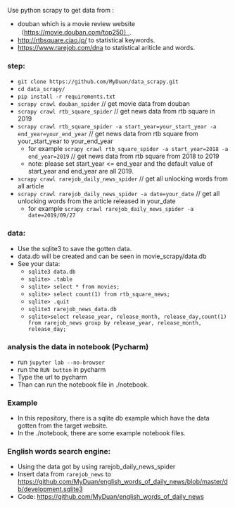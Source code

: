 Use python scrapy to get data from :
- douban which is a movie review website （https://movie.douban.com/top250）.
- http://rtbsquare.ciao.jp/ to statistical keywords.
- https://www.rarejob.com/dna to statistical ariticle and words.

### step:

- `git clone https://github.com/MyDuan/data_scrapy.git`
- `cd data_scrapy/`
- `pip install -r requirements.txt`
- `scrapy crawl douban_spider` // get movie data from douban
- `scrapy crawl rtb_square_spider`  // get news data from rtb square in 2019
- `scrapy crawl rtb_square_spider -a start_year=your_start_year -a end_year=your_end_year`  // get news data from rtb square from your_start_year to your_end_year
    - for example `scrapy crawl rtb_square_spider -a start_year=2018 -a end_year=2019` // get news data from rtb square from 2018 to 2019
    - note: please set start_year <= end_year and the default value of start_year and end_year are all 2019.
- `scrapy crawl rarejob_daily_news_spider` // get all unlocking words from all article
- `scrapy crawl rarejob_daily_news_spider -a date=your_date` // get all unlocking words from the article released in your_date
    - for example `scrapy crawl rarejob_daily_news_spider -a date=2019/09/27`
### data:

- Use the sqlite3 to save the gotten data.
- data.db will be created and can be seen in movie_scrapy/data.db
- See your data:
    - `sqlite3 data.db`
    - `sqlite> .table`
    - `sqlite> select * from movies;`
    - `sqlite> select count(1) from rtb_square_news;`
    - `sqlite> .quit`
    - `sqlite3 rarejob_news_data.db`
    - `sqlite>select release_year, release_month, release_day,count(1) from rarejob_news group by release_year, release_month, release_day;`
    
### analysis the data in notebook (Pycharm)
- run `jupyter lab --no-browser`
- run the `RUN button` in pycharm
- Type the url to pycharm
- Than can run the notebook file in ./notebook.

### Example
- In this repository, there is a sqlite db example which have the data gotten from the target website.
- In the ./notebook, there are some example notebook files.

### English words search engine:
- Using the data got by using rarejob_daily_news_spider
- Insert data from `rarejob_news` to https://github.com/MyDuan/english_words_of_daily_news/blob/master/db/development.sqlite3
- Code: https://github.com/MyDuan/english_words_of_daily_news